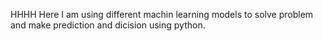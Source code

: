 HHHH
Here I am using different machin learning models to solve problem and make prediction and dicision using python.
